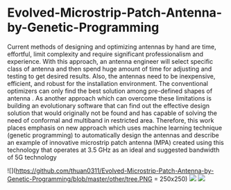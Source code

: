 # Evolved-Microstrip-Patch-Antenna-by-Genetic-Programming

Current methods of designing and optimizing antennas by hand are time, effortful, limit complexity and require
significant professionalism and experience. With this approach, an antenna engineer will select specific class of
antenna and then spend huge amount of time for adjusting and testing to get desired results. Also, the antennas
need to be inexpensive, efficient, and robust for the installation environment. The conventional optimizers can
only find the best solution among pre-defined shapes of antenna . As another approach which can overcome
these limitations is building an evolutionary software that can find out the effective design solution that would
originally not be found and has capable of solving the need of conformal and multiband in restricted area.
Therefore, this work places emphasis on new approach which uses machine learning technique (genetic programming) to automatically design the antennas and describe an example of innovative microstrip patch antenna (MPA) created using this technology that operates at 3.5 GHz as an ideal and suggested bandwidth of 5G technology

![](https://github.com/thuan0311/Evolved-Microstrip-Patch-Antenna-by-Genetic-Programming/blob/master/other/tree.PNG = 250x250)
![](https://github.com/thuan0311/Evolved-Microstrip-Patch-Antenna-by-Genetic-Programming/blob/master/other/antenna.png)
![](https://github.com/thuan0311/Evolved-Microstrip-Patch-Antenna-by-Genetic-Programming/blob/master/other/flowchart.png)
